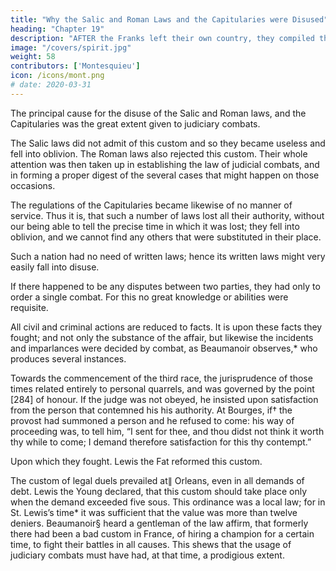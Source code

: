 ```yaml
---
title: "Why the Salic and Roman Laws and the Capitularies were Disused"
heading: "Chapter 19"
description: "AFTER the Franks left their own country, they compiled the Salic laws with the help of their own sages"
image: "/covers/spirit.jpg"
weight: 58
contributors: ['Montesquieu']
icon: /icons/mont.png
# date: 2020-03-31
---
```




The principal cause for the disuse of the Salic and Roman laws, and the Capitularies was the great extent given to judiciary combats.

The Salic laws did not admit of this custom and so they became useless and fell into oblivion. The Roman laws also rejected this custom. Their whole attention was then taken up in establishing the law of judicial combats, and in forming a proper digest of the several cases that might happen on those occasions. 

The regulations of the Capitularies became likewise of no manner of service. Thus it is, that such a number of laws lost all their authority, without our being able to tell the precise time in which it was lost; they fell into oblivion, and we cannot find any others that were substituted in their place.

Such a nation had no need of written laws; hence its written laws might very easily fall into disuse.

If there happened to be any disputes between two parties, they had only to order a single combat. For this no great knowledge or abilities were requisite.

All civil and criminal actions are reduced to facts. It is upon these facts they fought; and not only the substance of the affair, but likewise the incidents and imparlances were decided by combat, as Beaumanoir observes,* who produces several instances.

Towards the commencement of the third race, the jurisprudence of those times related entirely to personal quarrels, and was governed by the point [284] of honour. If the judge was not obeyed, he insisted upon satisfaction from the person that contemned his his authority. At Bourges, if† the provost had summoned a person and he refused to come:  his way of proceeding was, to tell him, “I sent for thee, and thou didst not think it worth thy while to come; I demand therefore satisfaction for this thy contempt.” 

Upon which they fought. Lewis the Fat reformed this custom.

The custom of legal duels prevailed at∥ Orleans, even in all demands of debt. Lewis the Young declared, that this custom should take place only when the demand exceeded five sous. This ordinance was a local law; for in St. Lewis’s time* it was sufficient that the value was more than twelve deniers. Beaumanoir§ heard a gentleman of the law affirm, that formerly there had been a bad custom in France, of hiring a champion for a certain time, to fight their battles in all causes. This shews that the usage of judiciary combats must have had, at that time, a prodigious extent.


